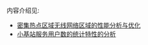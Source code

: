 内容介绍见:
- [密集热点区域无线网络区域的性能分析与优化](https://jimyma.github.io/2018/03/12/UDNs/)
- [小基站服务用户数的统计特性的分析](https://jimyma.github.io/2018/03/15/statistics_select_user_num/)
